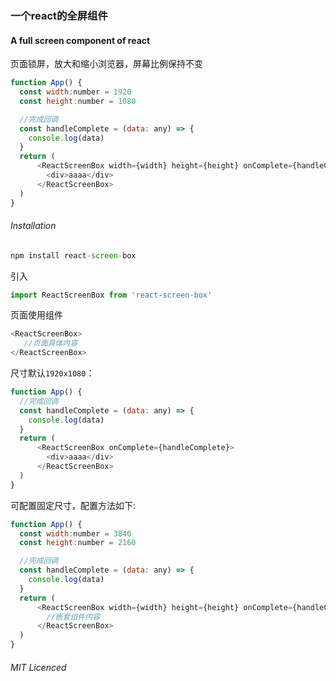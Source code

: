 ###  一个react的全屏组件  
#### A full screen component of react

页面锁屏，放大和缩小浏览器，屏幕比例保持不变

```js
function App() {
  const width:number = 1920
  const height:number = 1080

  //完成回调
  const handleComplete = (data: any) => {
    console.log(data)
  }
  return (
      <ReactScreenBox width={width} height={height} onComplete={handleComplete}>
        <div>aaaa</div>
      </ReactScreenBox>
  )
}
```


###### Installation
```js
npm install react-screen-box
```

引入
```js
import ReactScreenBox from 'react-screen-box'
```

页面使用组件
```js
<ReactScreenBox>
   //页面具体内容
</ReactScreenBox>
```

尺寸默认`1920x1080`：
```js
function App() {
  //完成回调
  const handleComplete = (data: any) => {
    console.log(data)
  }
  return (
      <ReactScreenBox onComplete={handleComplete}>
        <div>aaaa</div>
      </ReactScreenBox>
  )
}
```

可配置固定尺寸，配置方法如下:
```js
function App() {
  const width:number = 3840
  const height:number = 2160

  //完成回调
  const handleComplete = (data: any) => {
    console.log(data)
  }
  return (
      <ReactScreenBox width={width} height={height} onComplete={handleComplete}>
        //嵌套组件内容
      </ReactScreenBox>
  )
}
```

###### MIT Licenced